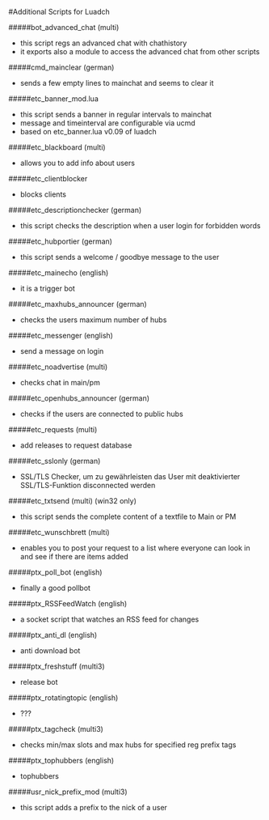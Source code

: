 #Additional Scripts for Luadch

#####bot_advanced_chat (multi)
 - this script regs an advanced chat with chathistory
 - it exports also a module to access the advanced chat from other scripts

#####cmd_mainclear (german)
- sends a few empty lines to mainchat and seems to clear it

#####etc_banner_mod.lua
- this script sends a banner in regular intervals to mainchat
- message and timeinterval are configurable via ucmd
- based on etc_banner.lua v0.09 of luadch

#####etc_blackboard (multi)
- allows you to add info about users

#####etc_clientblocker
- blocks clients

#####etc_descriptionchecker (german)
- this script checks the description when a user login for forbidden words

#####etc_hubportier (german)
- this script sends a welcome / goodbye message to the user

#####etc_mainecho (english)
- it is a trigger bot

#####etc_maxhubs_announcer (german)
- checks the users maximum number of hubs

#####etc_messenger (english)
- send a message on login

#####etc_noadvertise (multi)
- checks chat in main/pm

#####etc_openhubs_announcer (german)
- checks if the users are connected to public hubs

#####etc_requests (multi)
- add releases to request database

#####etc_sslonly (german)
- SSL/TLS Checker, um zu gewährleisten das User mit deaktivierter SSL/TLS-Funktion disconnected werden

#####etc_txtsend (multi) (win32 only)
- this script sends the complete content of a textfile to Main or PM

#####etc_wunschbrett (multi)
- enables you to post your request to a list where everyone can look in and see if there are items added

#####ptx_poll_bot (english)
- finally a good pollbot

#####ptx_RSSFeedWatch (english)
- a socket script that watches an RSS feed for changes

#####ptx_anti_dl (english)
- anti download bot

#####ptx_freshstuff (multi3)
- release bot

#####ptx_rotatingtopic (english)
- ???

#####ptx_tagcheck (multi3)
- checks min/max slots and max hubs for specified reg prefix tags

#####ptx_tophubbers (english)
- tophubbers

#####usr_nick_prefix_mod (multi3)
- this script adds a prefix to the nick of a user
